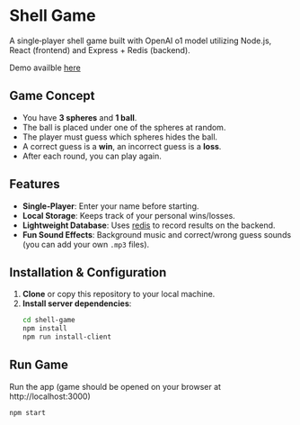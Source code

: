# Shell Game

A single‐player shell game built with OpenAI o1 model utilizing Node.js, React (frontend) and Express + Redis (backend).

Demo availble [here](https://shell-game-88b6a1a8adfc.herokuapp.com)

## Game Concept

- You have **3 spheres** and **1 ball**.  
- The ball is placed under one of the spheres at random.  
- The player must guess which spheres hides the ball.  
- A correct guess is a **win**, an incorrect guess is a **loss**.  
- After each round, you can play again.

## Features

- **Single‐Player**: Enter your name before starting.  
- **Local Storage**: Keeps track of your personal wins/losses.  
- **Lightweight Database**: Uses [redis](https://github.com/redis/ioredis) to record results on the backend.  
- **Fun Sound Effects**: Background music and correct/wrong guess sounds (you can add your own `.mp3` files).  

## Installation & Configuration

1. **Clone** or copy this repository to your local machine.
2. **Install server dependencies**:
   ```bash
   cd shell-game
   npm install
   npm run install-client

## Run Game

Run the app  (game should be opened on your browser at http://localhost:3000)

  ```bash
npm start
